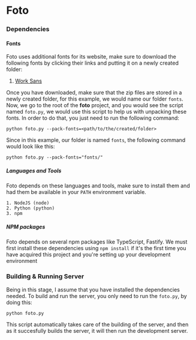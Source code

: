 # Foto


### Dependencies


#### Fonts

Foto uses additional fonts for its website, make sure to download the following fonts by clicking
their links and putting it on a newly created folder:

1. [Work Sans](https://fonts.google.com/specimen/Work+Sans)

Once you have downloaded, make sure that the zip files are stored in a newly created
folder, for this example, we would name our folder `fonts`. Now, we go to the root
of the **foto** project, and you would see the script named `foto.py`, we would use
this script to help us with unpacking these fonts. In order to do that, you just need
to run the following command:

```
python foto.py --pack-fonts=<path/to/the/created/folder>
```

Since in this example, our folder is named `fonts`, the following command would look like
this:

```
python foto.py --pack-fonts="fonts/"
```

##### Languages and Tools

Foto depends on these languages and tools, make sure to install them and had them be
available in your `PATH` environment variable.

```
1. NodeJS (node)
2. Python (python)
3. npm
```

##### NPM packages

Foto depends on several npm packages like TypeScript, Fastify. We must first install these 
dependencies using `npm install` if it's the first time you have acquired this project and
you're setting up your development environment

### Building & Running Server
Being in this stage, I assume that you have installed the dependencies needed. To build and
run the server, you only need to run the `foto.py`, by doing this:

```
python foto.py
```

This script automatically takes care of the building of the server, and then as it succesfully
builds the server, it will then run the development server.